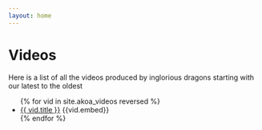 ```yaml
---
layout: home
---
```

<div class="container">
    <h1>Videos</h1>
    <p>Here is a list of all the videos produced by inglorious dragons starting with our latest to the oldest</p>
    <div class="row">
        <div class="col">
            <ul>
            {% for vid in site.akoa_videos reversed %}
                <li>
                    <div class="col-md-auto">
                        <div class="row">
                        <a href="{{ vid.url | relative_url }}">{{ vid.title }}</a>
                        {{vid.embed}}
                        </div>
                    </div>
                </li>
            {% endfor %}
            </ul>
        </div>        
    </div>
</div>